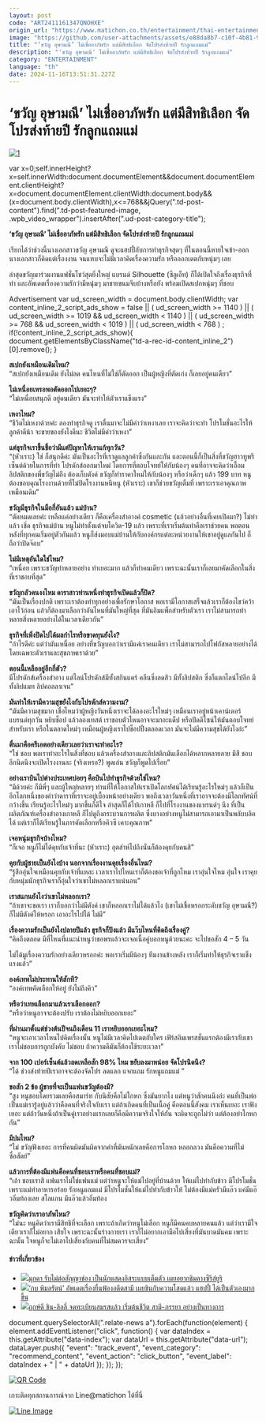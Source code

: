 ```yaml
---
layout: post
code: "ART2411161347QNOHXE"
origin_url: "https://www.matichon.co.th/entertainment/thai-entertainment/news_4902525"
image: "https://github.com/user-attachments/assets/e88da8b7-c10f-4b81-9888-c4a8e0a39552"
title: "‘ขวัญ อุษามณี’ ไม่เชื่ออาภัพรัก แต่มีสิทธิเลือก จัดโปรส่งท้ายปี รักลูกแถมแม่"
description: "'ขวัญ อุษามณี' ไม่เชื่ออาภัพรัก แต่มีสิทธิเลือก จัดโปรส่งท้ายปี รักลูกแถมแม่"
category: "ENTERTAINMENT"
language: "th"
date: 2024-11-16T13:51:31.227Z
---
```


# ‘ขวัญ อุษามณี’ ไม่เชื่ออาภัพรัก แต่มีสิทธิเลือก จัดโปรส่งท้ายปี รักลูกแถมแม่

[![](https://www.matichon.co.th/wp-content/uploads/2024/11/1-207.jpg "1")](https://www.matichon.co.th/wp-content/uploads/2024/11/1-207.jpg)

var x=0;self.innerHeight?x=self.innerWidth:document.documentElement&&document.documentElement.clientHeight?x=document.documentElement.clientWidth:document.body&&(x=document.body.clientWidth),x<=768&&jQuery(".td-post-content").find(".td-post-featured-image, .wpb\_video\_wrapper").insertAfter(".ud-post-category-title");

**‘ขวัญ อุษามณี’ ไม่เชื่ออาภัพรัก แต่มีสิทธิเลือก จัดโปรส่งท้ายปี รักลูกแถมแม่**

เรียกได้ว่าช่วงนี้นางเอกสาวขวัญ อุษามณี ดูจะแฮปปี้กับการทำธุรกิจสุดๆ ที่ในตอนนี้หายใจเข้า-ออกนางเอกสาวก็คิดแต่เรื่องงาน จนแทบจะไม่มีเวลาคิดเรื่องความรัก หรือออกเดตกับหนุ่มๆ เลย

ล่าสุดขวัญมาร่วมงานแฟชั่นโชว์สุดยิ่งใหญ่ แบรนด์ Silhouette (ซีลูเอ็ท) ก็ได้เปิดใจถึงเรื่องธุรกิจที่ทำ และอัพเดตเรื่องความรักว่ามีหนุ่มๆ มาขายขนมจีบบ้างหรือยัง พร้อมเปิดสเปกหนุ่มๆ ที่ชอบ

Advertisement var ud\_screen\_width = document.body.clientWidth; var content\_inline\_2\_script\_ads\_show = false || ( ud\_screen\_width >= 1140 ) || ( ud\_screen\_width >= 1019 && ud\_screen\_width < 1140 ) || ( ud\_screen\_width >= 768 && ud\_screen\_width < 1019 ) || ( ud\_screen\_width < 768 ) ; if(!content\_inline\_2\_script\_ads\_show){ document.getElementsByClassName("td-a-rec-id-content\_inline\_2")\[0\].remove(); }

**สเปกยังเหมือนเดิมไหม?**  
“สเปกยังเหมือนเดิม ยังไม่ลด คนไหนที่ไม่ใช่ก็ตัดออก เป็นผู้หญิงที่ตัดเก่ง ก็เลยอยู่คนเดียว”

**ไม่เหนื่อยเหรอพอตัดออกไปเยอะๆ?**  
“ไม่เหนื่อยสนุกดี อยู่คนเดียว มันจะทำให้ตัวเราแข็งแรง”

**เหงาไหม?**  
“ชีวิตไม่เหงาด้วยค่ะ ลองทำธุรกิจดู เราตื่นมาจะไม่มีคำว่าเหงาเลย เราจะคิดว่าจะทำ โปรโมชั่นอะไรให้ลูกค้าดีน้า จะขายของยังไงดีนะ ชีวิตไม่มีคำว่าเหงา”

**แต่ธุรกิจเราขึ้นชื่อว่ามีแต่ปัญหาให้เราแก้ทุกวัน?**  
“(หัวเราะ) ใช่ ก็สนุกดีค่ะ มันเป็นอะไรที่เราดูแลลูกค้าซึ่งกันและกัน และตอนนี้ก็เป็นสิ่งที่ขวัญฮาวทูพรีเซ็นต์ด้วยในการที่ทำ โปรดักส์ออกมาใหม่ โดยการที่ตอบโจทย์ให้กับน้องๆ คนที่อาจจะคิดว่าเอื้อมลิปสติกของพี่ขวัญไม่ถึง ต้องเก็บตังค์ ขวัญก็ทำราคาใหม่ให้กับน้องๆ หรือว่าเด็กๆ แล้ว 199 บาท หนูต้องขอบคุณโรงงานด้วยที่ไม่ปิดโรงงานหนีหนู (หัวเราะ) เขาก็ช่วยขวัญเต็มที่ เพราะเราเอาคุณภาพเหมือนเดิม”

**ขวัญมีธุรกิจในมือกี่อันแล้ว แม่บ้าน?**  
“ตัดหมดเลยค่ะ เหลือแค่อย่างเดียว ก็คือเครื่องสำอางค์ cosmetic (แล้วอย่างอื่นที่เคยเปิดมา?) ไม่ทำแล้ว เชิ่ด ธุรกิจแม่บ้าน หนูไม่ทำตั้งแต่จบโควิด-19 แล้ว เพราะที่เราเริ่มต้นทำคือเราช่วยคน พอตอนหลังที่ทุกคนเริ่มอยู่ตัวกันแล้ว หนูก็ส่งมอบแม่บ้านให้กับองค์กรแต่ละหน่วยงานให้เขาอยู่ดูแลกันไป ก็ถือว่าปิดจ๊อบ”

**ไม่มีเหตุอันใดใช่ไหม?**  
“เหนื่อย เพราะขวัญทำหลายอย่าง ทำเยอะมาก แล้วก็ทำคนเดียว เพราะฉะนั้นเราก็เลยมาคัดเลือกในสิ่งที่เราชอบที่สุด”

**ขวัญกลัวคนงงไหม ดาราสาวท่านหนึ่งทำธุรกิจเปิดแล้วก็ปิด?**  
“มันเป็นเรื่องปกติ เพราะเราต้องทำทุกอย่างเพื่อรักษาโอกาส พอเรามีโอกาสเสร็จแล้วเราก็ต้องไขว่คว้าเอาไว้ก่อน แล้วก็ต้องมาเลือกว่าอันไหนที่มันใหญ่ที่สุด ที่มันอิมแพ็กสำหรับตัวเรา เราไม่สามารถทำหลายสิ่งหลายอย่างได้ในเวลาเดียวกัน”

**ธุรกิจที่เพิ่งปิดไปได้ผลกำไรหรือขาดทุนยังไง?**  
“กำไรดีค่ะ แต่ว่ามันเหนื่อย อย่างที่ขวัญบอกว่าเรามีแค่เราคนเดียว เราไม่สามารถไปโฟกัสหลายอย่างได้ โดยเฉพาะตัวเราและสุขภาพเราด้วย”

**ตอนนี้เหลืออยู่อีกกี่ตัว?**  
มีโปรดักส์เครื่องสำอาง แต่ไลน์โปรดักส์มีทั้งสกินแคร์ คลีนซิ่งลดสิว มีทั้งลิปสติก ซึ่งก็แตกไลน์ไปอีก มีทั้งลิปแมท ลิปคอลลาเจน”

**มันทำให้เรามีความสุขยังไงกับโปรดักส์ความงาม?**  
“มันมีความสุขมาก เชื่อไหมว่าผู้หญิงวันหนึ่งเราจะได้ลองอะไรใหม่ๆ เหมือนเราอยู่หน้าเคาน์เตอร์แบรนด์ทุกวัน หยิบช็อป แล้วลองเทสต์ เราชอบตัวไหนอาจจะมาอะแด็ป หรือปัดดีไซน์ให้มันตอบโจทย์สำหรับเรา หรือในตลาดใหม่ๆ เหมือนผู้หญิงเราไปช็อปปิ้งตลอดเวลา มันจะไม่มีความสุขได้ยังไงอ่ะ”

**ตื่นมาคือครีเอตอย่างเดียวเลยว่าเราจะทำอะไร?**  
“ใช่ ชอบ พอเราทำอะไรในสิ่งที่ชอบ แล้วเครื่องสำอางและลิปสติกมันเลือกได้หลากหลายลาย มีสี ชอบ อีกนิดนึงจะเปิดโรงงานละ (จริงเหรอ?) พูดเล่น ขวัญก็พูดไปเรื่อย”

**อย่างเราบินไปต่างประเทศบ่อยๆ คือบินไปทำธุรกิจด้วยใช่ไหม?**  
“มีด้วยค่ะ ก็มีพี่ๆ และผู้ใหญ่หลายๆ ท่านที่ให้โอกาสให้เราเปิดโลกทัศน์ได้เรียนรู้อะไรใหม่ๆ แล้วก็เป็นอีกโลกหนึ่งของคำว่าดาราที่เราจะอยู่เบื้องหน้าอย่างเดียว พอถึงเวลาวันหนึ่งที่เราอาจจะต้องมีโลกทัศน์ที่กว้างขึ้น เรียนรู้อะไรใหม่ๆ มากขึ้นก็ดีใจ ล่าสุดก็ได้ไปเกาหลี ก็ไปที่โรงงานของแบรนด์ๆ นึง ที่เป็นผลิตภัณฑ์เครื่องสำอางเกาหลี ก็ไปดูถึงกระบวนการผลิต ซึ่งบางอย่างหนูไม่สามารถเอามาเป็นพลับบลิค ได้ แต่เราก็ได้เรียนรู้ในการคัดเลือกหรือคิวซี เคาะคุณภาพ”

**เจอหนุ่มธุรกิจบ้างไหม?**  
“ก็เจอ หนูก็ไม่ได้คุยกับเจ้าที่นะ (หัวเราะ) อุตส่าห์ไปถึงนั่นก็ต้องคุยกับคนสิ”

**คุยกับผู้ชายเป็นยังไงบ้าง นอกจากเรื่องงานคุยเรื่องอื่นไหม?**  
“รู้สึกอุ่นใจเหมือนคุยกับเจ้าที่แหละ เวลาเราไปไหนเราก็ต้องขอเจ้าที่ถูกไหม เราอุ่นใจไหม อุ่นใจ เราคุยกับหนุ่มนักธุรกิจเราก็อุ่นใจว่าเขาไม่หลอกเราแน่นอน”

**เราสแกนยังไงว่าเขาไม่หลอกเรา?**  
“ถ้าเขาจะขอเรา เราก็บอกว่าไม่มีตังค์ เขาก็หลอกเราไม่ได้แล้วไง (เขาไม่เชื่อหรอกระดับขวัญ อุษามณี?) ก็ไม่มีตังค์ให้หรอก เอาอะไรไปได้ ไม่มี”

**เรื่องความรักเป็นยังไงปลายปีแล้ว ธุรกิจก็ปังแล้ว มีแว๊บไหนที่คิดถึงเรื่องคู่?**  
“คิดถึงตลอด มีที่ไหนที่แนะนำหนูว่าขอพรแล้วจะเจอเนื้อคู่บอกหนูด้วยนะคะ จะไปขอสัก 4 – 5 วัน

ไม่ได้มูเรื่องความรักอย่างเดียวหรอกค่ะ พอเราเริ่มมีน้องๆ ทีมงานข้างหลัง เราก็เริ่มทำให้ธุรกิจเราแข็งแรงแล้ว”

**องค์เทพไม่ประทานให้สักที?**  
“องค์เทพคัดเลือกให้อยู่ ยังไม่ถึงคิว”

**หรือว่าเทพเลือกมาแล้วเราเลือกออก?**  
“หรือว่าหนูอาจจะต้องปรับ เราต้องไม่หยิบออกเยอะ”

**ที่ผ่านมาตั้งแต่ช่วงต้นปีจนถึงเดือน 11 เราหยิบออกเยอะไหม?**  
“หนูจะเอาเวลาไหนไปคิดเรื่องนั้น หนูไม่มีเวลาคิดไปเดตกับใคร เฟิร์สอิมเพรสชั่นแรกต้องมีเรากับเขา เราไม่ชอบการถูกบังคับ ไม่ชอบ ถ้าความดีมันก็ต้องใช้ระยะเวลา”

**จาก 100 เปอร์เซ็นต์แล้วลดเหลือสัก 98% ไหม ขยับลงมาหน่อย จัดโปรนิดนึง?**  
“ได้ ช่วงส่งท้ายปีเราอาจจะต้องจัดโปร ลดแลก แจกแถม รักหนูแถมแม่ ”

**ขอสัก 2 ข้อ ผู้ชายที่จะเป็นแฟนขวัญต้องมี?**  
“สูง หนูชอบโดยรวมเลยคือสมาร์ท กับนิสัยคือไม่โกหก ซึ่งมันยากไง แต่หนูว่าสักคนนึงอ่ะ คนที่เป็นพ่อเป็นแม่เรารู้อยู่แล้วว่าคือคนที่จริงใจกับเรา แต่ถ้าเกิดคนที่เป็นเนื้อคู่ คือตอนนี้สังคม เราเห็นเยอะ เราฟังเยอะ แต่ถ้าวันหนึ่งถ้าเป็นคู่เราอย่างแรกเลยก็คือมีความจริงใจให้กัน จะผิดจะถูกไม่ว่า แต่ต้องอย่าโกหกกัน”

**มีปมไหม?**  
“ไม่ ขวัญฟังเยอะ การที่คนผิดมันผิดจากคำที่มันหนักเลยคือการโกหก หลอกลวง มันคือความที่ไม่ซื่อสัตย์”

**แล้วการที่ต้องมีแฟนคือคนที่ชอบเราหรือคนที่ชอบแม่?**  
“เอ้า ชอบเราสิ แฟนเราไม่ใช่แฟนแม่ แต่ว่าหนูจะให้แม่ไปอยู่ที่บ้านด้วย ให้แม่ไปทำกับข้าว มีโปรโมชั่น เพราะแม่ทำอาหารอร่อย รักหนูแถมแม่ มีโปรโมชั่นให้แม่ไปทำกับข้าวให้ ไม่ต้องมีแม่ครัวมีแอ๊ว แค่มีแอ๊วอิ่มท้องเลย สโลแกน มีแอ๊วแล้วอิ่มท้อง

**ขวัญคิดว่าเราอาภัพไหม?**  
“ไม่นะ หนูคิดว่าเรามีสิทธิที่จะเลือก เพราะถ้าเกิดว่าหนูไม่เลือก หนูก็มีคนคบหลายคนแล้ว แต่ว่าเรามีใจเดียวเราก็ไม่อยาก เสียใจ เพราะฉะนั้นร่างกายเรา เราก็ไม่อยากเอามือไปเสี่ยงที่มันบาดมันคม เพราะฉะนั้น ใจหนูก็จะไม่เอาไปเสี่ยงกับคนที่ไม่สมควรจะเสี่ยง”

#### ข่าวที่เกี่ยวข้อง

*   [![](https://www.matichon.co.th/wp-content/uploads/2024/11/ทุงกด45.jpg)มุกดา รับไม่ต่อสัญญาช่อง เป็นนักแสดงอิสระแบบเต็มตัว เผยอยากชิมลางซีรีส์ยูริ](https://www.matichon.co.th/entertainment/news_4902520)
*   [![](https://www.matichon.co.th/wp-content/uploads/2024/11/1-205.jpg)‘กบ พิมลรัตน์’ อัพเดตเรื่องยื่นฟ้องอดีตสามี เผยชินกับความโสดแล้ว แฮปปี้ ได้เป็นตัวเองมากขึ้น](https://www.matichon.co.th/entertainment/thai-entertainment/news_4902490)
*   [![](https://www.matichon.co.th/wp-content/uploads/2024/11/4542.jpg)ฤกษ์ดี ชิน-ลิลลี่ จดทะเบียนสมรสแล้ว เริ่มต้นชีวิต สามี-ภรรยา อย่างเป็นทางการ](https://www.matichon.co.th/entertainment/news_4902427)

document.querySelectorAll(".relate-news a").forEach(function(element) { element.addEventListener("click", function() { var dataIndex = this.getAttribute("data-index"); var dataUrl = this.getAttribute("data-url"); dataLayer.push({ "event": "track\_event", "event\_category": "recommend\_content", "event\_action": "click\_button", "event\_label": dataIndex + " | " + dataUrl }); }); });

[![QR Code](https://www.matichon.co.th/wp-content/uploads/2023/07/wob1371z.jpg)](https://lin.ee/ht0nDxX)

เกาะติดทุกสถานการณ์จาก Line@matichon ได้ที่นี่

[![Line Image](https://www.matichon.co.th/wp-content/uploads/2023/07/th.png)](https://lin.ee/ht0nDxX)